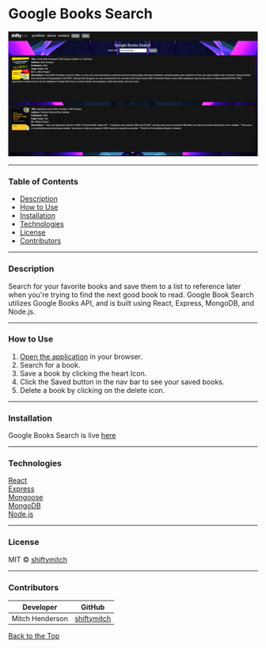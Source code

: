 # Google Books Search

![app screenshot](./client/public/img/LiveApp_ScreenShot.png)

---

### Table of Contents

- [Description](#description)
- [How to Use](#how-to-use)
- [Installation](#installation)
- [Technologies](#technologies)
- [License](#license)
- [Contributors](#contributors)

---

### Description

Search for your favorite books and save them to a list to reference later when you're trying to find the next good book to read. Google Book Search utilizes Google Books API, and is built using React, Express, MongoDB, and Node.js.

---

### How to Use

1. [Open the application](https://shiftymitch-google-books.herokuapp.com/) in your browser.
2. Search for a book.
3. Save a book by clicking the heart Icon.
4. Click the Saved button in the nav bar to see your saved books.
5. Delete a book by clicking on the delete icon.

---

### Installation

Google Books Search is live [here](https://shiftymitch-google-books.herokuapp.com/)

---

### Technologies

[React](https://reactjs.org)\
[Express](https://expressjs.com/)\
[Mongoose](https://mongoosejs.com/)\
[MongoDB](https://www.mongodb.com/)\
[Node.js](https://nodejs.org/)

---

### License

MIT © [shiftymitch](https://github.com/shiftymitch)

---

### Contributors

| Developer | GitHub |
| ------ | ------ |
| Mitch Henderson | [shiftymitch](https://github.com/shiftymitch) |

[Back to the Top](#project-name)
